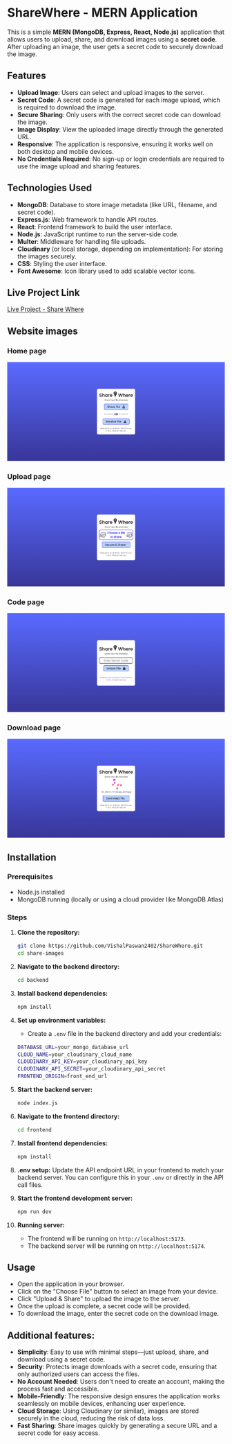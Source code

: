 # ShareWhere - MERN Application

This is a simple **MERN (MongoDB, Express, React, Node.js)** application that allows users to upload, share, and download images using a **secret code**. After uploading an image, the user gets a secret code to securely download the image.

## Features
- **Upload Image**: Users can select and upload images to the server.
- **Secret Code**: A secret code is generated for each image upload, which is required to download the image.
- **Secure Sharing**: Only users with the correct secret code can download the image.
- **Image Display**: View the uploaded image directly through the generated URL.
- **Responsive**: The application is responsive, ensuring it works well on both desktop and mobile devices.
- **No Credentials Required**: No sign-up or login credentials are required to use the image upload and sharing features.
  
## Technologies Used
- **MongoDB**: Database to store image metadata (like URL, filename, and secret code).
- **Express.js**: Web framework to handle API routes.
- **React**: Frontend framework to build the user interface.
- **Node.js**: JavaScript runtime to run the server-side code.
- **Multer**: Middleware for handling file uploads.
- **Cloudinary** (or local storage, depending on implementation): For storing the images securely.
- **CSS**: Styling the user interface.
- **Font Awesome**: Icon library used to add scalable vector icons.

## Live Project Link
[Live Project - Share Where](https://sharewhere.onrender.com)

## Website images

### Home page
![Home page](/readmeImage/Screenshot%202025-02-06%20190125.png)

### Upload page
![Upload page](/readmeImage/Screenshot%202025-02-06%20190148.png)

### Code page
![Code page](/readmeImage/Screenshot%202025-02-06%20190213.png)

### Download page
![Download page](/readmeImage/Screenshot%202025-02-06%20190318.png)


## Installation

### Prerequisites

- Node.js installed
- MongoDB running (locally or using a cloud provider like MongoDB Atlas)

### Steps

1. **Clone the repository:**

    ```bash
    git clone https://github.com/VishalPaswan2402/ShareWhere.git
    cd share-images
    ```

2. **Navigate to the backend directory:**

    ```bash
    cd backend
    ```

3. **Install backend dependencies:**

    ```bash
    npm install
    ```

4. **Set up environment variables:**
   - Create a `.env` file in the backend directory and add your credentials:

    ```bash
    DATABASE_URL=your_mongo_database_url
    CLOUD_NAME=your_cloudinary_cloud_name
    CLOUDINARY_API_KEY=your_cloudinary_api_key
    CLOUDINARY_API_SECRET=your_cloudinary_api_secret
    FRONTEND_ORIGIN=front_end_url
    ```

5. **Start the backend server:**

    ```bash
    node index.js
    ```

6. **Navigate to the frontend directory:**

    ```bash
    cd frontend
    ```

7. **Install frontend dependencies:**

    ```bash
    npm install
    ```

8. **.env setup:**
   Update the API endpoint URL in your frontend to match your backend server. You can configure this in your `.env` or directly in the API call files.

9. **Start the frontend development server:**

    ```bash
    npm run dev
    ```

10. **Running server:**
    - The frontend will be running on `http://localhost:5173`.
    - The backend server will be running on `http://localhost:5174`.


## Usage
- Open the application in your browser.
- Click on the "Choose File" button to select an image from your device.
- Click "Upload & Share" to upload the image to the server.
- Once the upload is complete, a secret code will be provided.
- To download the image, enter the secret code on the download image.

## Additional features:
- **Simplicity**: Easy to use with minimal steps—just upload, share, and download using a secret code.
- **Security**: Protects image downloads with a secret code, ensuring that only authorized users can access the files.
- **No Account Needed**: Users don't need to create an account, making the process fast and accessible.
- **Mobile-Friendly**: The responsive design ensures the application works seamlessly on mobile devices, enhancing user experience.
- **Cloud Storage**: Using Cloudinary (or similar), images are stored securely in the cloud, reducing the risk of data loss.
- **Fast Sharing**: Share images quickly by generating a secure URL and a secret code for easy access.
